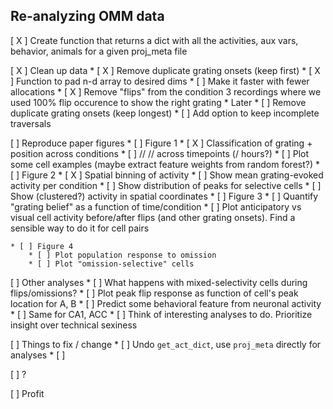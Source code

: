 ## Re-analyzing OMM data

[ X ] Create function that returns a dict with all the activities, aux vars, behavior, animals for a given proj_meta file

[ X ] Clean up data
    * [ X ] Remove duplicate grating onsets (keep first)
    * [ X ] Function to pad n-d array to desired dims
        * [ ] Make it faster with fewer allocations
        * [ X ] Remove "flips" from the condition 3 recordings where we used 100% flip occurence to show the right grating
    * Later
        * [ ] Remove duplicate grating onsets (keep longest)
        * [ ] Add option to keep incomplete traversals

[ ] Reproduce paper figures
    * [ ] Figure 1
        * [ X ] Classification of grating + position across conditions
        * [ ]  // // across timepoints (/ hours?)
        * [ ] Plot some cell examples (maybe extract feature weights from random forest?)
    * [ ] Figure 2
        * [ X ] Spatial binning of activity
        * [ ] Show mean grating-evoked activity per condition
        * [ ] Show distribution of peaks for selective cells
        * [ ] Show (clustered?) activity in spatial coordinates
    * [ ] Figure 3
        * [ ] Quantify "grating belief" as a function of time/condition
        * [ ] Plot anticipatory vs visual cell activity before/after flips (and other grating onsets). Find a sensible way to do it for cell pairs

    * [ ] Figure 4
        * [ ] Plot population response to omission
        * [ ] Plot "omission-selective" cells


[ ] Other analyses
    * [ ] What happens with mixed-selectivity cells during flips/omissions?
    * [ ] Plot peak flip response as function of cell's peak location for A, B
    * [ ] Predict some behavioral feature from neuronal activity
        * [ ] Same for CA1, ACC
    * [ ] Think of interesting analyses to do. Prioritize insight over technical sexiness
    

[ ] Things to fix / change
    * [ ] Undo `get_act_dict`, use `proj_meta` directly for analyses
    * [ ] 

[ ] ?

[ ] Profit